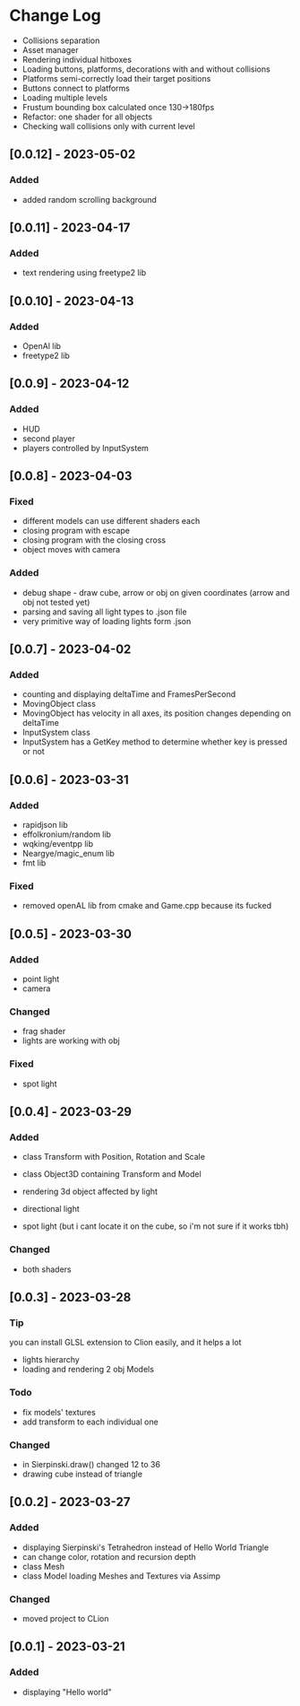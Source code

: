 # Change Log

- Collisions separation
- Asset manager
- Rendering individual hitboxes
- Loading buttons, platforms, decorations with and without collisions
- Platforms semi-correctly load their target positions
- Buttons connect to platforms
- Loading multiple levels 
- Frustum bounding box calculated once 130->180fps
- Refactor: one shader for all objects
- Checking wall collisions only with current level

## [0.0.12] - 2023-05-02
### Added
- added random scrolling background

## [0.0.11] - 2023-04-17
### Added
- text rendering using freetype2 lib

## [0.0.10] - 2023-04-13
### Added
- OpenAl lib
- freetype2 lib

## [0.0.9] - 2023-04-12
### Added
- HUD
- second player
- players controlled by InputSystem

## [0.0.8] - 2023-04-03
### Fixed
- different models can use different shaders each
- closing program with escape
- closing program with the closing cross
- object moves with camera

### Added
- debug shape - draw cube, arrow or obj on given coordinates (arrow and obj not tested yet)
- parsing and saving all light types to .json file
- very primitive way of loading lights form .json



## [0.0.7] - 2023-04-02
### Added
- counting and displaying deltaTime and FramesPerSecond
- MovingObject class
- MovingObject has velocity in all axes, its position changes depending on deltaTime 
- InputSystem class
- InputSystem has a GetKey method to determine whether key is pressed or not

## [0.0.6] - 2023-03-31

### Added
- rapidjson lib
- effolkronium/random lib
- wqking/eventpp lib
- Neargye/magic_enum lib
- fmt lib

### Fixed
- removed openAL lib from cmake and Game.cpp because its fucked

## [0.0.5] - 2023-03-30
### Added
- point light
- camera 

### Changed
- frag shader
- lights are working with obj

### Fixed
- spot light

## [0.0.4] - 2023-03-29
### Added
- class Transform with Position, Rotation and Scale
- class Object3D containing Transform and Model
- rendering 3d object affected by light

- directional light
- spot light (but i cant locate it on the cube, so i'm not sure if it works tbh)
### Changed
- both shaders

## [0.0.3] - 2023-03-28
### Tip
you can install GLSL extension to Clion easily, and it helps a lot


- lights hierarchy
- loading and rendering 2 obj Models

### Todo
- fix models' textures
- add transform to each individual one

### Changed
- in Sierpinski.draw() changed 12 to 36
- drawing cube instead of triangle

## [0.0.2] - 2023-03-27

### Added
- displaying Sierpinski's Tetrahedron instead of Hello World Triangle
- can change color, rotation and recursion depth
- class Mesh
- class Model loading Meshes and Textures via Assimp
### Changed
- moved project to CLion

## [0.0.1] - 2023-03-21

### Added
- displaying "Hello world"

